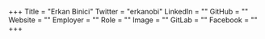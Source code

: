 +++
Title = "Erkan Binici"
Twitter = "erkanobi"
LinkedIn = ""
GitHub = ""
Website = ""
Employer = ""
Role = ""
Image = ""
GitLab = ""
Facebook = ""
+++
